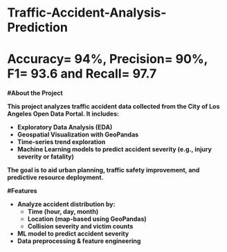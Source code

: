 # Traffic-Accident-Analysis-Prediction
# Accuracy= 94%, Precision= 90%, F1= 93.6 and Recall= 97.7
<b>#**About the Project**

This project analyzes traffic accident data collected from the City of Los Angeles Open Data Portal. It includes:
- Exploratory Data Analysis (EDA)
- Geospatial Visualization with GeoPandas
- Time-series trend exploration
- Machine Learning models to predict accident severity (e.g., injury severity or fatality)
  
The goal is to aid urban planning, traffic safety improvement, and predictive resource deployment.

<b>#**Features**

- Analyze accident distribution by:
  - Time (hour, day, month)
  - Location (map-based using GeoPandas)
  - Collision severity and victim counts
- ML model to predict accident **severity**
- Data preprocessing & feature engineering

